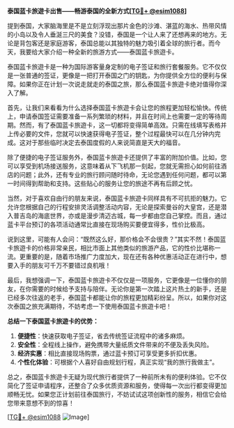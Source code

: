 **泰国蓝卡旅遊卡出售——畅游泰国的全新方式[[TG💪+ @esim1088](https://t.me/s/esim1088)]**

提到泰国，大家脑海里是不是立刻浮现出那片金色的沙滩、湛蓝的海水、热带风情的小岛以及令人垂涎三尺的美食？没错，泰国是一个让人来了还想再来的地方。无论是背包客还是家庭游客，泰国总能以其独特的魅力吸引着全球的旅行者。而今天，我要给大家介绍一种全新的旅游方式——泰国蓝卡旅遊卡。

泰国蓝卡旅遊卡是一种为国际游客量身定制的电子签证和旅行套餐服务。它不仅仅是一张普通的签证，更像是一把打开泰国之门的钥匙，为你提供全方位的便利与保障。如果你正在计划一次说走就走的泰国之旅，那么泰国蓝卡旅遊卡绝对值得你深入了解。

首先，让我们来看看为什么选择泰国蓝卡旅遊卡会让您的旅程更加轻松愉快。传统上，申请泰国签证需要准备一系列繁琐的材料，并且在时间上也需要一定的等待周期。然而，有了泰国蓝卡旅遊卡，这一切都将变得简单高效。只需在线填写表格并上传必要的文件，您就可以快速获得电子签证，整个过程最快可以在几分钟内完成。这对于那些临时决定去泰国度假的人来说简直是天大的福音。

除了便捷的电子签证服务外，泰国蓝卡旅遊卡还提供了丰富的附加价值。比如，您可以享受到机场接送服务，这意味着从下飞机那一刻起，您就无需担心如何前往酒店的问题；此外，还有专业的旅行顾问随时待命，无论您遇到任何问题，都可以第一时间得到帮助和支持。这些贴心的服务让您的旅途不再有后顾之忧。

当然，对于喜欢自由行的朋友来说，泰国蓝卡旅遊卡同样具有不可抗拒的魅力。它允许您根据自己的行程安排灵活调整活动内容，无论是探索曼谷的大皇宫，还是潜入普吉岛的海底世界，亦或是漫步清迈古城，每一步都由您自己掌控。而且，通过蓝卡平台预订的各项活动通常比直接在现场购买要便宜得多，性价比极高。

说到这里，可能有人会问：“既然这么好，那价格会不会很贵？”其实不然！泰国蓝卡旅遊卡的价格非常亲民，相比市面上其他类似的旅游产品，它的性价比堪称一流。更重要的是，随着市场推广力度加大，现在还有各种优惠活动正在进行中，想要入手的朋友可千万不要错过良机哦！

最后，我想强调一下，泰国蓝卡旅遊卡不仅仅是一项服务，它更像是一位懂你的朋友，在你需要的时候给予支持与陪伴。无论你是第一次踏上这片热土的新手，还是已经多次往返的老手，泰国蓝卡都能让你的旅程更加精彩纷呈。所以，如果你对这次泰国之旅充满期待，不妨考虑一下使用泰国蓝卡旅遊卡吧！

**总结一下泰国蓝卡旅遊卡的优势：**
1. **便捷性**：快速获取电子签证，省去传统签证流程中的诸多麻烦。
2. **安全性**：全程线上操作，避免携带大量纸质文件带来的不便及丢失风险。
3. **经济实惠**：相比直接现场购票，通过蓝卡预订可享受更多折扣优惠。
4. **个性化体验**：可根据个人喜好自由规划行程，真正实现“我的旅行我做主”。

总之，泰国蓝卡旅遊卡无疑为现代旅行者提供了一种前所未有的便利体验。它不仅简化了签证申请程序，还整合了众多优质资源和服务，使得每一次出行都变得更加顺畅无忧。如果您正计划前往泰国旅行，不妨试试这项创新性的服务，相信它会给您带来意想不到的惊喜！

[[TG💪+ @esim1088](https://t.me/s/esim1088) ![Image](https://i.postimg.cc/4NQfJmqS/Snipaste-2025-05-13-00-14-12.png)]
